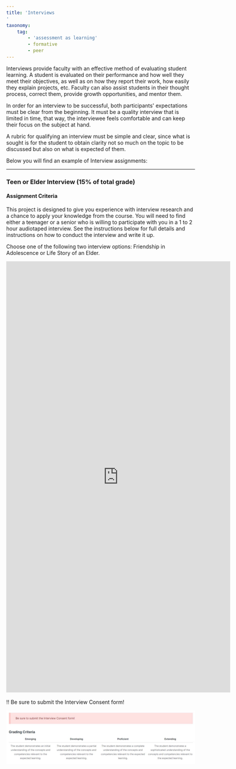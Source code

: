 ```yaml
---
title: 'Interviews
'
taxonomy:
    tag:
        - 'assessment as learning'
        - formative
        - peer
---
```


Interviews provide faculty with an effective method of evaluating student learning. A student is evaluated on their performance and how well they meet their objectives, as well as on how they report their work, how easily they explain projects, etc. Faculty can also assist students in their thought process, correct them, provide growth opportunities, and mentor them.

In order for an interview to be successful, both participants' expectations must be clear from the beginning. It must be a quality interview that is limited in time, that way, the interviewee feels comfortable and can keep their focus on the subject at hand.

A rubric for qualifying an interview must be simple and clear, since what is sought is for the student to obtain clarity not so much on the topic to be discussed but also on what is expected of them.


Below you will find an example of Interview assignments:

---

### Teen or Elder Interview (15% of total grade)

#### Assignment Criteria

This project is designed to give you experience with interview research and a chance to apply your knowledge from the course. You will need to find either a teenager or a senior who is willing to participate with you in a 1 to 2 hour audiotaped interview. See the instructions below for full details and instructions on how to conduct the interview and write it up.

Choose one of the following two interview options: Friendship in Adolescence or Life Story of an Elder.

<iframe src="https://create.twu.ca/h5p/wp-admin/admin-ajax.php?action=h5p_embed&id=163" width="598" height="1150" frameborder="0" allowfullscreen="allowfullscreen" title="PSYC 215: Piaget&#039;s Model - Assimilation vs Accomodation"></iframe>

!! Be sure to submit the Interview Consent form!

![alttext](grading.jpg)

<!---
### Grading Criteria

|Emerging|Developing|Proficient|Extending|
|:---:|:---:|:---:|:---:|
|The student demonstrates an initial understanding of the concepts and competencies relevant to the expected learning.|The student demonstrates a partial understanding of the concepts and competencies relevant to the expected learning.|The student demonstrates a complete understanding of the concepts and competencies relevant to the expected learning.|The student demonstrates a sophisticated understanding of the concepts and competencies relevant to the expected learning.| --- !>
